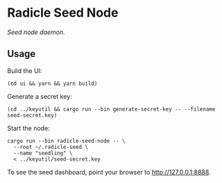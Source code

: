 # Radicle Seed Node

*Seed node daemon.*

## Usage

Build the UI:

    (cd ui && yarn && yarn build)

Generate a secret key:

    (cd ../keyutil && cargo run --bin generate-secret-key -- --filename seed-secret.key)

Start the node:

    cargo run --bin radicle-seed-node -- \
      --root ~/.radicle-seed \
      --name "seedling" \
      < ../keyutil/seed-secret.key

To see the seed dashboard, point your browser to http://127.0.0.1:8888.
